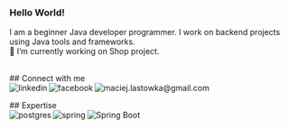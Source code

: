 ### Hello World!
I am a beginner Java developer programmer. I work on backend projects using Java tools and frameworks.
<br> 🔭 I’m currently working on Shop project.

<br> ## Connect with me <br>
<a href="https://www.linkedin.com/in/maciej-lastowka/"><img align="left" alt="linkedin" src="https://img.shields.io/badge/linkedin-%230077B5.svg?&style=for-the-badge&logo=linkedin&logoColor=white" /></a>
<a href="https://www.facebook.com/profile.php?id=100002433296040"><img align="left" alt="facebook" src="https://img.shields.io/badge/facebook-%231877F2.svg?&style=for-the-badge&logo=facebook&logoColor=white" /></a>
<a href="mailto:maciej.lastowka@gmail.com"><img align="left" alt="maciej.lastowka@gmail.com" src="https://img.shields.io/badge/gmail-%23D14836.svg?&style=for-the-badge&logo=gmail&logoColor=white" /></a>

<br>## Expertise<br>
<img align="left" alt="postgres" src="https://img.shields.io/badge/postgres-%23316192.svg?&style=for-the-badge&logo=postgresql&logoColor=white" />
<img align="left" alt="spring" src="https://img.shields.io/badge/spring%20-%236DB33F.svg?&style=for-the-badge&logo=spring&logoColor=white" />
<img align="left" alt="Spring Boot" src="https://i.imgur.com/GV7Ku8Q.png" />

<br>
<br>
